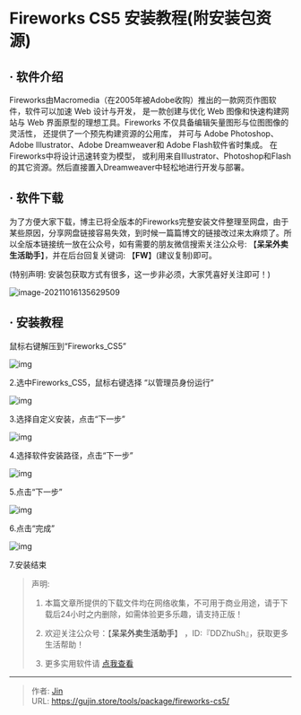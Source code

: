 # Fireworks CS5 安装教程(附安装包资源)


## · 软件介绍
Fireworks由Macromedia（在2005年被Adobe收购）推出的一款网页作图软件，软件可以加速 Web 设计与开发， 是一款创建与优化 Web 图像和快速构建网站与 Web 界面原型的理想工具。Fireworks 不仅具备编辑矢量图形与位图图像的灵活性， 还提供了一个预先构建资源的公用库， 并可与 Adobe Photoshop、Adobe Illustrator、Adobe Dreamweaver和 Adobe Flash软件省时集成。 在 Fireworks中将设计迅速转变为模型， 或利用来自Illustrator、Photoshop和Flash的其它资源。然后直接置入Dreamweaver中轻松地进行开发与部署。

## · 软件下载
为了方便大家下载，博主已将全版本的Fireworks完整安装文件整理至网盘，由于某些原因，分享网盘链接容易失效，到时候一篇篇博文的链接改过来太麻烦了。所以全版本链接统一放在公众号，如有需要的朋友微信搜索关注公众号: 【**呆呆外卖生活助手**】，并在后台回复关键词: 【**FW**】(建议复制)即可。

(特别声明: 安装包获取方式有很多，这一步非必须，大家凭喜好关注即可！)

![image-20211016135629509](https://img.gujin.store/img/image-20211016135629509.png)

## · 安装教程

鼠标右键解压到“Fireworks_CS5”

![img](https://img.gujin.store/img/v2-fb0f65fb75437f0fa864706621efac91_720w.png)

2.选中Fireworks_CS5，鼠标右键选择 “以管理员身份运行”

![img](https://img.gujin.store/img/v2-27da3b3f82978bd2b82e492c7a63a32e_720w.png)

3.选择自定义安装，点击“下一步”

![img](https://img.gujin.store/img/v2-1ec43c118567f92744053f2e950d21ae_720w.png)

4.选择软件安装路径，点击“下一步”

![img](https://img.gujin.store/img/v2-ee6deb9b1362adf507943bae2d1a2d7a_720w.png)

5.点击“下一步”

![img](https://img.gujin.store/img/v2-496ffbafd1444906c333b31cdb39c632_720w.png)



6.点击“完成”

![img](https://img.gujin.store/img/v2-e289b5b89694006383f7b584fb25cbcc_720w.png)

7.安装结束




> 声明: 
>
> 1. 本篇文章所提供的下载文件均在网络收集，不可用于商业用途，请于下载后24小时之内删除，如需体验更多乐趣，请支持正版！
>
> 2. 欢迎关注公众号：【**呆呆外卖生活助手**】 ，ID:『DDZhuSh』，获取更多生活帮助！
>
> 3. 更多实用软件请  [点我查看](/tools)

---

> 作者: [Jin](https://img.gujin.store/img/favicon.ico)  
> URL: https://gujin.store/tools/package/fireworks-cs5/  

